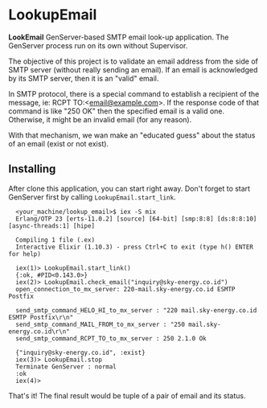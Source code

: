 # LookupEmail

**LookEmail** GenServer-based SMTP email look-up application. The GenServer process run on its own without Supervisor.

The objective of this project is to validate an email address from the side of SMTP server (without really sending an email). If an email is acknowledged by its SMTP server, then it is an "valid" email.

In SMTP protocol, there is a special command to establish a recipient of the message, ie: RCPT TO:\<email@example.com\>. If the response code of that command is like "250 OK" then the specified email is a valid one. Otherwise, it might be an invalid email (for any reason).

With that mechanism, we wan make an "educated guess" about the status of an email (exist or not exist).

## Installing

After clone this application, you can start right away. Don't forget to start GenServer first by calling ```LookupEmail.start_link```.

```
  <your_machine/lookup_email>$ iex -S mix
  Erlang/OTP 23 [erts-11.0.2] [source] [64-bit] [smp:8:8] [ds:8:8:10] [async-threads:1] [hipe]

  Compiling 1 file (.ex)
  Interactive Elixir (1.10.3) - press Ctrl+C to exit (type h() ENTER for help)

  iex(1)> LookupEmail.start_link()
  {:ok, #PID<0.143.0>}
  iex(2)> LookupEmail.check_email("inquiry@sky-energy.co.id")
  open_connection_to_mx_server: 220-mail.sky-energy.co.id ESMTP Postfix

  send_smtp_command_HELO_HI_to_mx_server : "220 mail.sky-energy.co.id ESMTP Postfix\r\n"
  send_smtp_command_MAIL_FROM_to_mx_server : "250 mail.sky-energy.co.id\r\n"
  send_smtp_command_RCPT_TO_to_mx_server : 250 2.1.0 Ok

  {"inquiry@sky-energy.co.id", :exist}
  iex(3)> LookupEmail.stop
  Terminate GenServer : normal
  :ok
  iex(4)>
  ```
That's it! The final result would be tuple of a pair of email and its status.
